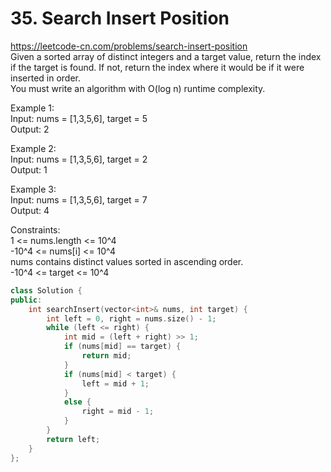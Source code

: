 # 35. Search Insert Position
https://leetcode-cn.com/problems/search-insert-position  
Given a sorted array of distinct integers and a target value, return the index if the target is found. If not, return the index where it would be if it were inserted in order.  
You must write an algorithm with O(log n) runtime complexity.

Example 1:  
Input: nums = [1,3,5,6], target = 5  
Output: 2  

Example 2:  
Input: nums = [1,3,5,6], target = 2  
Output: 1  

Example 3:  
Input: nums = [1,3,5,6], target = 7  
Output: 4  

Constraints:  
1 <= nums.length <= 10^4  
-10^4 <= nums[i] <= 10^4  
nums contains distinct values sorted in ascending order.  
-10^4 <= target <= 10^4  

``` cpp
class Solution {
public:
    int searchInsert(vector<int>& nums, int target) {
        int left = 0, right = nums.size() - 1;
        while (left <= right) {
            int mid = (left + right) >> 1;
            if (nums[mid] == target) {
                return mid;
            }
            if (nums[mid] < target) {
                left = mid + 1;
            }
            else {
                right = mid - 1;
            }
        }
        return left;
    }
};
```
